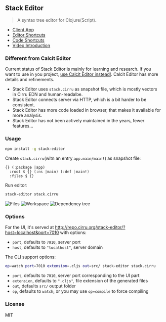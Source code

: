 
Stack Editor
----

> A syntax tree editor for Clojure(Script).

* [Client App](http://repo.cirru.org/stack-editor/)
* [Editor Shortcuts](https://github.com/Cirru/stack-editor/wiki/Keyboard-Shortcuts)
* [Code Shortcuts](https://github.com/Cirru/respo-cirru-editor/wiki/Keyboard-Shortcuts)
* [Video Introduction](https://youtu.be/PdP7DHlQBoQ)

### Different from Calcit Editor

Current status of Stack Editor is mainly for learning and research. If you want to use in you project, [use Calcit Editor instead!](https://github.com/Cirru/calcit-editor). Calcit Editor has more details and refinements.

* Stack Editor uses `stack.cirru` as snapshot file, which is mostly vectors in Cirru EDN and human-readalbe.
* Stack Editor connects server via HTTP, which is a bit harder to be consistent.
* Stack Editor has more code loaded in browser, that makes it available for more analysis.
* Stack Editor has not been actively maintained in the years, fewer features...

### Usage

```bash
npm install -g stack-editor
```

Create `stack.cirru`(witn an entry `app.main/main!`) as snapshot file:

```cirru
{} (:package |app)
  :root $ {} (:ns |main) (:def |main!)
  :files $ {}
```

Run editor:

```bash
stack-editor stack.cirru
```

![Files](https://user-images.githubusercontent.com/449224/77821627-af2ed780-7126-11ea-8f85-a6e84603a840.png)
![Workspace](https://user-images.githubusercontent.com/449224/77821629-b2c25e80-7126-11ea-8931-69aae531fb8d.png)
![Dependency tree](https://user-images.githubusercontent.com/449224/77821631-b524b880-7126-11ea-8a00-b8f1e1576938.png)

### Options

For the UI, it's served at http://repo.cirru.org/stack-editor/?host=localhost&port=7010 with options:

* `port`, defaults to `7010`, server port
* `host`, defaults to `"localhost"`, server domain

The CLI support options:

```bash
op=watch port=7010 extension=.cljs out=src/ stack-editor stack.cirru
```

* `port`, defaults to `7010`, server port corresponding to the UI part
* `extension`, defaults to `".cljs"`, file extension of the generated files
* `out`, defaults `src/` output folder
* `op`, defaults to `watch`, or you may use `op=compile` to force compiling

### License

MIT
